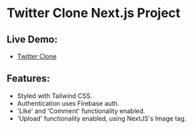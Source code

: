 # Twitter Clone Next.js Project

## Live Demo:

- [Twitter Clone](https://twitter-clone-ajfm88.vercel.app/)

## Features:

- Styled with Tailwind CSS.
- Authentication uses Firebase auth.
- 'Like' and 'Comment' functionality enabled.
- 'Upload' functionality enabled, using NextJS's Image tag.
